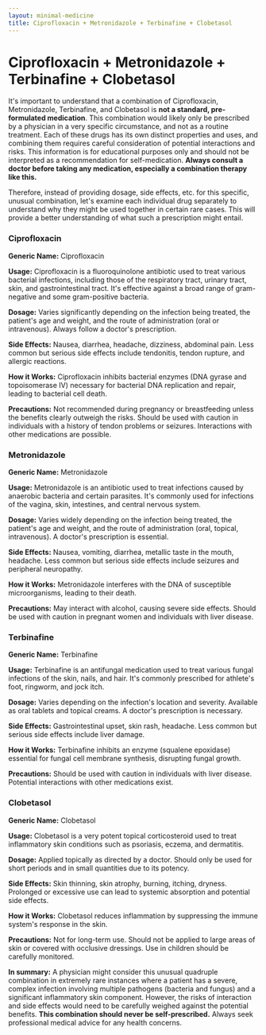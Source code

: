 ```yaml
---
layout: minimal-medicine
title: Ciprofloxacin + Metronidazole + Terbinafine + Clobetasol
---
```


# Ciprofloxacin + Metronidazole + Terbinafine + Clobetasol
It's important to understand that a combination of Ciprofloxacin, Metronidazole, Terbinafine, and Clobetasol is **not a standard, pre-formulated medication**.  This combination would likely only be prescribed by a physician in a very specific circumstance, and not as a routine treatment. Each of these drugs has its own distinct properties and uses, and combining them requires careful consideration of potential interactions and risks.  This information is for educational purposes only and should not be interpreted as a recommendation for self-medication.  **Always consult a doctor before taking any medication, especially a combination therapy like this.**

Therefore, instead of providing dosage, side effects, etc. for this specific, unusual combination, let's examine each individual drug separately to understand why they might be used together in certain rare cases. This will provide a better understanding of what such a prescription might entail.


### Ciprofloxacin

**Generic Name:** Ciprofloxacin

**Usage:**  Ciprofloxacin is a fluoroquinolone antibiotic used to treat various bacterial infections, including those of the respiratory tract, urinary tract, skin, and gastrointestinal tract.  It's effective against a broad range of gram-negative and some gram-positive bacteria.

**Dosage:** Varies significantly depending on the infection being treated, the patient's age and weight, and the route of administration (oral or intravenous). Always follow a doctor's prescription.

**Side Effects:** Nausea, diarrhea, headache, dizziness, abdominal pain.  Less common but serious side effects include tendonitis, tendon rupture, and allergic reactions.

**How it Works:** Ciprofloxacin inhibits bacterial enzymes (DNA gyrase and topoisomerase IV) necessary for bacterial DNA replication and repair, leading to bacterial cell death.

**Precautions:**  Not recommended during pregnancy or breastfeeding unless the benefits clearly outweigh the risks.  Should be used with caution in individuals with a history of tendon problems or seizures.  Interactions with other medications are possible.

### Metronidazole

**Generic Name:** Metronidazole

**Usage:** Metronidazole is an antibiotic used to treat infections caused by anaerobic bacteria and certain parasites.  It's commonly used for infections of the vagina, skin, intestines, and central nervous system.

**Dosage:**  Varies widely depending on the infection being treated, the patient's age and weight, and the route of administration (oral, topical, intravenous).  A doctor's prescription is essential.

**Side Effects:** Nausea, vomiting, diarrhea, metallic taste in the mouth, headache.  Less common but serious side effects include seizures and peripheral neuropathy.

**How it Works:** Metronidazole interferes with the DNA of susceptible microorganisms, leading to their death.

**Precautions:**  May interact with alcohol, causing severe side effects.  Should be used with caution in pregnant women and individuals with liver disease.

### Terbinafine

**Generic Name:** Terbinafine

**Usage:** Terbinafine is an antifungal medication used to treat various fungal infections of the skin, nails, and hair.  It's commonly prescribed for athlete's foot, ringworm, and jock itch.

**Dosage:** Varies depending on the infection's location and severity.  Available as oral tablets and topical creams.  A doctor's prescription is necessary.

**Side Effects:**  Gastrointestinal upset, skin rash, headache.  Less common but serious side effects include liver damage.

**How it Works:** Terbinafine inhibits an enzyme (squalene epoxidase) essential for fungal cell membrane synthesis, disrupting fungal growth.

**Precautions:** Should be used with caution in individuals with liver disease.  Potential interactions with other medications exist.


### Clobetasol

**Generic Name:** Clobetasol

**Usage:** Clobetasol is a very potent topical corticosteroid used to treat inflammatory skin conditions such as psoriasis, eczema, and dermatitis.

**Dosage:**  Applied topically as directed by a doctor.  Should only be used for short periods and in small quantities due to its potency.

**Side Effects:** Skin thinning, skin atrophy, burning, itching, dryness.  Prolonged or excessive use can lead to systemic absorption and potential side effects.

**How it Works:** Clobetasol reduces inflammation by suppressing the immune system's response in the skin.

**Precautions:**  Not for long-term use.  Should not be applied to large areas of skin or covered with occlusive dressings.  Use in children should be carefully monitored.


**In summary:**  A physician might consider this unusual quadruple combination in extremely rare instances where a patient has a severe, complex infection involving multiple pathogens (bacteria and fungus) and a significant inflammatory skin component.  However, the risks of interaction and side effects would need to be carefully weighed against the potential benefits.  **This combination should never be self-prescribed.** Always seek professional medical advice for any health concerns.
